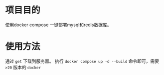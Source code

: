 # 项目目的
使用docker compose 一键部署mysql和redis数据库。
# 使用方法
通过 `get` 下载到服务器。
执行 `docker compose up -d --build` 命令即可，需要 `>20` 版本的 `docker`